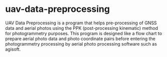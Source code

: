 # uav-data-preprocessing
UAV Data Preprocessing is a program that helps pre-processing of GNSS data and aerial photos using the PPK (post-processing kinematic) method for photogrammetry purposes. This program is designed like a flow chart to prepare aerial photo data and photo coordinate pairs before entering the photogrammetry processing by aerial photo processing software such as agisoft.
